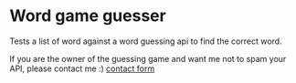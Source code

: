 # Word game guesser
Tests a  list of word against a word guessing api to find the correct word.

If you are the owner of the guessing game and want me not to spam your API, please contact me :) [contact form](https://limpan.dev/contact)
